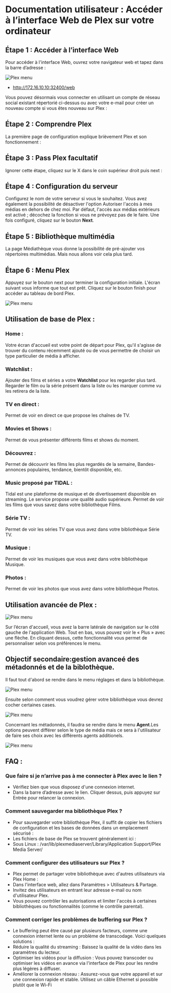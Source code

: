 # Documentation utilisateur : Accéder à l’interface Web de Plex sur votre ordinateur

## Étape 1 : Accéder à l’interface Web

Pour accéder à l'interface Web, ouvrez votre navigateur web et tapez dans la barre d’adresse :

![Plex menu](IMAGES/Image3Plex.png)

- http://172.16.10.10:32400/web

Vous pouvez désormais vous connecter en utilisant un compte de réseau social existant répertorié ci-dessus ou avec votre e-mail pour créer un nouveau compte si vous êtes nouveau sur Plex :

## Étape 2 : Comprendre Plex

La première page de configuration explique brièvement Plex et son fonctionnement :

## Étape 3 : Pass Plex facultatif

Ignorer cette étape, cliquez sur le X dans le coin supérieur droit puis next :

## Étape 4 : Configuration du serveur

Configurez le nom de votre serveur si vous le souhaitez. Vous avez également la possibilité de désactiver l'option Autoriser l'accès à mes médias en dehors de chez moi. Par défaut, l'accès aux médias extérieurs est activé ; décochez la fonction si vous ne prévoyez pas de le faire.
Une fois configuré, cliquez sur le bouton **Next**.

## Étape 5 : Bibliothèque multimédia

La page Médiathèque vous donne la possibilité de pré-ajouter vos répertoires multimédias. Mais nous allons voir cela plus tard.

## Étape 6 : Menu Plex

Appuyez sur le bouton next pour terminer la configuration initiale. L'écran suivant vous informe que tout est prêt.
Cliquez sur le bouton finish pour accéder au tableau de bord Plex.

![Plex menu](./IMAGES/Image1Plex.png)

## Utilisation de base de Plex :

### Home : 
Votre écran d'accueil est votre point de départ pour Plex, qu'il s'agisse de trouver du contenu récemment ajouté ou de vous permettre de choisir un type particulier de média à afficher.

### Watchlist :
Ajouter des films et séries a votre **Watchlist** pour les regarder plus tard. Regarder le film ou la série présent dans la liste ou les marquer comme vu les retirera de la liste. 

### TV en direct : 
Permet de voir en direct ce que propose les chaînes de TV.

### Movies et Shows :
Permet de vous présenter différents films et shows du moment.

### Découvrez :
Permet de découvrir les films les plus regardés de la semaine, Bandes-annonces populaires, tendance, bientôt disponible, etc.

### Music proposé par TIDAL :
Tidal est une plateforme de musique et de divertissement disponible en streaming. Le service propose une qualité audio supérieure.
Permet de voir les films que vous savez dans votre bibliothèque Films.

### Série TV :
Permet de voir les séries TV que vous avez dans votre bibliothèque Série TV.

### Musique :
Permet de voir les musiques que vous avez dans votre bibliothèque Musique.

### Photos :
Permet de voir les photos que vous avez dans votre bibliothèque Photos.

## Utilisation avancée de Plex :

![Plex menu](IMAGES/Image2Plex.png)

Sur l’écran d'accueil, vous avez la barre latérale de navigation sur le côté gauche de l'application Web. Tout en bas, vous pouvez voir le « Plus » avec une flèche.
En cliquant dessus, cette fonctionnalité vous permet de personnaliser selon vos préférences le menu.

## Objectif secondaire:gestion avanceé des métadonnés et de la biblothèque.

Il faut tout d'abord se rendre dans le menu réglages et dans la bibliothèque.

![Plex menu](IMAGES/IMG_9215.jpeg)

Ensuite selon comment vous voudrez gérer votre bibliothèque vous devrez cocher certaines cases.

![Plex menu](IMAGES/IMG_9217.jpeg)

Concernant les métadonnés, il faudra se rendre dans le menu **Agent**.Les options peuvent différer selon le type de média mais ce sera à l'utilisateur de faire ses choix avec les différents agents additionels.

![Plex menu](IMAGES/IMG_9219.jpeg)

## FAQ :

### Que faire si je n’arrive pas à me connecter à Plex avec le lien ?
- Vérifiez bien que vous disposez  d'une connexion internet.
- Dans la barre d’adresse avec le lien. Cliquer dessus, puis appuyez sur Entrée pour relancer la connexion.

### Comment sauvegarder ma bibliothèque Plex ?
- Pour sauvegarder votre bibliothèque Plex, il suffit de copier les fichiers de configuration et les bases de données dans un emplacement sécurisé :
- Les fichiers de base de Plex se trouvent généralement ici :
- Sous Linux : /var/lib/plexmediaserver/Library/Application Support/Plex Media Server/

### Comment configurer des utilisateurs sur Plex ?
- Plex permet de partager votre bibliothèque avec d'autres utilisateurs via Plex Home :
- Dans l'interface web, allez dans Paramètres > Utilisateurs & Partage.
- Invitez des utilisateurs en entrant leur adresse e-mail ou nom d'utilisateur Plex.
- Vous pouvez contrôler les autorisations et limiter l'accès à certaines bibliothèques ou fonctionnalités (comme le contrôle parental).

### Comment corriger les problèmes de buffering sur Plex ?
- Le buffering peut être causé par plusieurs facteurs, comme une connexion internet lente ou un problème de transcodage. Voici quelques solutions :
- Réduire la qualité du streaming : Baissez la qualité de la vidéo dans les paramètres du lecteur.
- Optimiser les vidéos pour la diffusion : Vous pouvez transcoder ou optimiser les vidéos en avance via l'interface de Plex pour les rendre plus légères à diffuser.
- Améliorer la connexion réseau : Assurez-vous que votre appareil et sur une connexion rapide et stable. Utilisez un câble Ethernet si possible plutôt que le Wi-Fi


  



